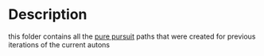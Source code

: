# Description
this folder contains all the [pure pursuit](path.jerryio.com) paths that were created for previous iterations of the current autons
